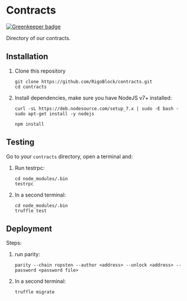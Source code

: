 # Contracts

[![Greenkeeper badge](https://badges.greenkeeper.io/RigoBlock/contracts.svg?token=7999473681b73f71030e8aff09e233c91e695d552b852f7e81818bdaafdde434&ts=1547722249809)](https://greenkeeper.io/)

Directory of our contracts.


## Installation

1. Clone this repository
    ```
    git clone https://github.com/RigoBlock/contracts.git
    cd contracts
    ```

2. Install dependencies, make sure you have NodeJS v7+ installed:
    ```
    curl -sL https://deb.nodesource.com/setup_7.x | sudo -E bash -
    sudo apt-get install -y nodejs
    ```
    ```
    npm install
    ```

## Testing

Go to your `contracts` directory, open a terminal and:

1. Run testrpc:
    ```
    cd node_modules/.bin
    testrpc
    ```

2. In a second terminal:
    ```
    cd node_modules/.bin
    truffle test
    ```

## Deployment

Steps:

1. run parity:
    ```
    parity --chain ropsten --author <address> --unlock <address> --password <password file>
    ```

2. In a second terminal:
    ```
    truffle migrate
    ```

